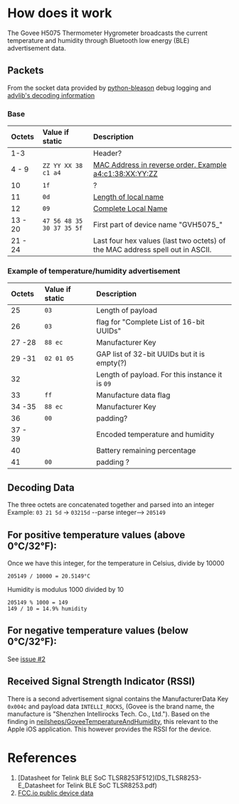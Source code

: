 # How does it work

The Govee H5075 Thermometer Hygrometer broadcasts the current temperature
and humidity through Bluetooth low energy (BLE) advertisement data.

## Packets

From the socket data provided by
[python-bleason](https://github.com/TheCellule/python-bleson) debug logging
and [advlib's decoding information](https://github.com/reelyactive/advlib)

### Base

| Octets | Value if static | Description |
| :--- | :--- | :--- |
| 1-3 |  | Header?
| 4 - 9 |  `ZZ YY XX 38 c1 a4` | [MAC Address in reverse order.  Example a4:c1:38:XX:YY:ZZ](https://github.com/reelyactive/advlib#address)
| 10 | `1f` | ?
| 11 | `0d`| [Length of local name](https://github.com/reelyactive/advlib#local-name)
| 12| `09` | [Complete Local Name](https://github.com/reelyactive/advlib#local-name)
| 13 - 20 | `47 56 48 35 30 37 35 5f` | First part of device name "GVH5075_"
| 21 - 24 |  | Last four hex values (last two octets) of the MAC address spell out in ASCII.

### Example of temperature/humidity advertisement

| Octets | Value if static | Description |
| :--- | :--- | :--- |
| 25 | `03` | Length of payload |
| 26 | `03` | flag for "Complete List of 16-bit UUIDs"
| 27 -28 | `88 ec` | Manufacturer Key
| 29 -31 | `02 01 05` | GAP list of 32-bit UUIDs but it is empty(?)
| 32 | | Length of payload.  For this instance it is `09`
| 33 | `ff` | Manufacture data flag
| 34 -35 | `88 ec` | Manufacturer Key
| 36 | `00` | padding?
| 37 - 39 |  | Encoded temperature and humidity
| 40 |   | Battery remaining percentage
| 41 | `00` | padding ?

## Decoding Data

The three octets are concatenated together and parsed into an integer
Example:
`03 21 5d` -> `03215d` --parse integer--> `205149`

## For positive temperature values (above 0°C/32°F):

Once we have this integer, for the temperature in Celsius, divide by 10000
```
205149 / 10000 = 20.5149°C
```

Humidity is modulus 1000 divided by 10
```
205149 % 1000 = 149
149 / 10 = 14.9% humidity
```

## For negative temperature values (below 0°C/32°F):

See [issue #2](https://github.com/Thrilleratplay/GoveeWatcher/issues/2)


## Received Signal Strength Indicator (RSSI)

There is a second advertisement signal contains the ManufacturerData
Key `0x004c` and payload data `INTELLI_ROCKS`, (Govee is the brand name,
the manufacture is "Shenzhen Intellirocks Tech. Co., Ltd.").  Based on the
finding in
[neilsheps/GoveeTemperatureAndHumidity](https://github.com/neilsheps/GoveeTemperatureAndHumidity),
this relevant to the Apple iOS application.  This however provides the RSSI
for the device.

# References
1. [Datasheet for Telink BLE SoC TLSR8253F512](DS_TLSR8253-E_Datasheet for Telink BLE SoC TLSR8253.pdf)
2. [FCC.io public device data](https://fccid.io/2AQA6-H5075)
